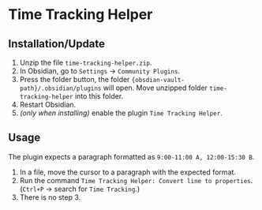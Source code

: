 # Time Tracking Helper

## Installation/Update

1. Unzip the file `time-tracking-helper.zip`.
2. In Obsidian, go to `Settings` → `Community Plugins`.
3. Press the folder button, the folder `{obsdian-vault-path}/.obsidian/plugins`
   will open. Move unzipped folder `time-tracking-helper` into this folder.
4. Restart Obsidian.
5. *(only when installing)* enable the plugin `Time Tracking Helper`.

## Usage

The plugin expects a paragraph formatted as `9:00-11:00 A, 12:00-15:30 B`.

1. In a file, move the cursor to a paragraph with the expected format.
2. Run the command `Time Tracking Helper: Convert line to properties`.
   (`Ctrl+P` → search for `Time Tracking`.)
3. There is no step 3.
